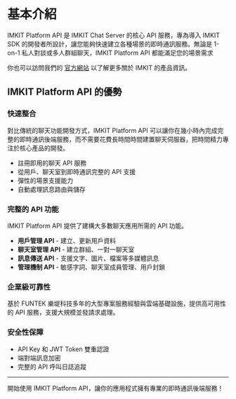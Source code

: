 # 基本介紹

IMKIT Platform API 是 IMKIT Chat Server 的核心 API 服務，專為導入 IMKIT SDK 的開發者所設計，讓您能夠快速建立各種場景的即時通訊服務。無論是 1-on-1 私人對談或多人群組聊天，IMKIT Platform API 都能滿足您的場景需求

你也可以訪問我們的 [官方網站](https://imkit.io/) 以了解更多關於 IMKIT 的產品資訊。

## IMKIT Platform API 的優勢

### 快速整合

對比傳統的聊天功能開發方式，IMKIT Platform API 可以讓你在幾小時內完成完整的即時通訊後端服務，而不需要花費長時間時間建置聊天伺服器，把時間精力專注於核心產品的開發。

- 註冊即用的聊天 API 服務
- 從用戶、聊天室到即時通訊完整的 API 支援
- 彈性的場景支援能力
- 自動處理訊息路由與儲存

### 完整的 API 功能

IMKIT Platform API 提供了建構大多數聊天應用所需的 API 功能。

- **用戶管理 API** - 建立、更新用戶資料
- **聊天室管理 API** - 建立群組、一對一聊天室
- **訊息傳送 API** - 支援文字、圖片、檔案等多媒體訊息
- **管理機制 API** - 敏感字詞、聊天室成員管理、用戶封鎖

### 企業級可靠性

基於 FUNTEK 樂堤科技多年的大型專案服務經驗與雲端基礎設施，提供高可用性的 API 服務，支援大規模並發請求處理。

### 安全性保障

- API Key 和 JWT Token 雙重認證
- 端對端訊息加密
- 完整的 API 呼叫日誌追蹤

------

開始使用 IMKIT Platform API，讓你的應用程式擁有專業的即時通訊後端服務！
